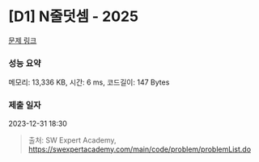 # [D1] N줄덧셈 - 2025 

[문제 링크](https://swexpertacademy.com/main/code/problem/problemDetail.do?contestProbId=AV5QFZtaAscDFAUq) 

### 성능 요약

메모리: 13,336 KB, 시간: 6 ms, 코드길이: 147 Bytes

### 제출 일자

2023-12-31 18:30



> 출처: SW Expert Academy, https://swexpertacademy.com/main/code/problem/problemList.do